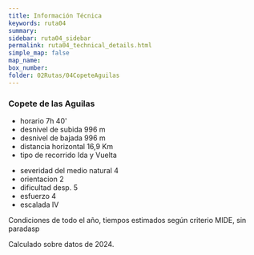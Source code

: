 ```yaml
---
title: Información Técnica
keywords: ruta04
summary: 
sidebar: ruta04_sidebar
permalink: ruta04_technical_details.html
simple_map: false
map_name: 
box_number: 
folder: 02Rutas/04CopeteAguilas
---
```



<div class="mideTable col-md-8 col-md-offset-2 complete">
	<div class="row mideTitle"><h3>Copete de las Aguilas</h3></div>
	<div class="row">
		<ul class="col-md-6 mideDataLeft">
			<li class="time">
                <span class="description">horario</span>
                <span class="value">7h 40'</span>
            </li>
			<li class="positive">
                <span class="description">desnivel de subida</span>
                <span class="value">996 m</span>
            </li>
			<li class="negative">
                <span class="description">desnivel de bajada</span>
                <span class="value">996 m</span>
            </li>
			<li class="distance">
                <span class="description">distancia horizontal</span>
                <span class="value">16,9 Km</span>
            </li>
			<li class="type_idavuelta">
                <span class="description">tipo de recorrido</span>
                <span class="value">Ida y Vuelta</span>
            </li>
		</ul>
		<ul class="col-md-6 mideDataRight">
			<li class="harshness">
                <span class="description">severidad del medio natural</span>
                <span class="value">4</span>
            </li>
			<li class="orientation">
                <span class="description">orientacion</span>
                <span class="value">2</span>
            </li>
			<li class="difficulty">
                <span class="description">dificultad desp.</span>
                <span class="value">5</span>
            </li>
			<li class="effort">
                <span class="description">esfuerzo</span>
                <span class="value">4</span>
            </li>
			<li class="climb">
                <span class="description">escalada</span>
                <span class="value">IV</span>
            </li>
		</ul>
	</div>
	<div class="row mideFooter">
		<p>Condiciones de todo el año, tiempos estimados según criterio MIDE, sin paradasp</p><p>Calculado sobre datos de 2024.</p>
	</div>
</div>